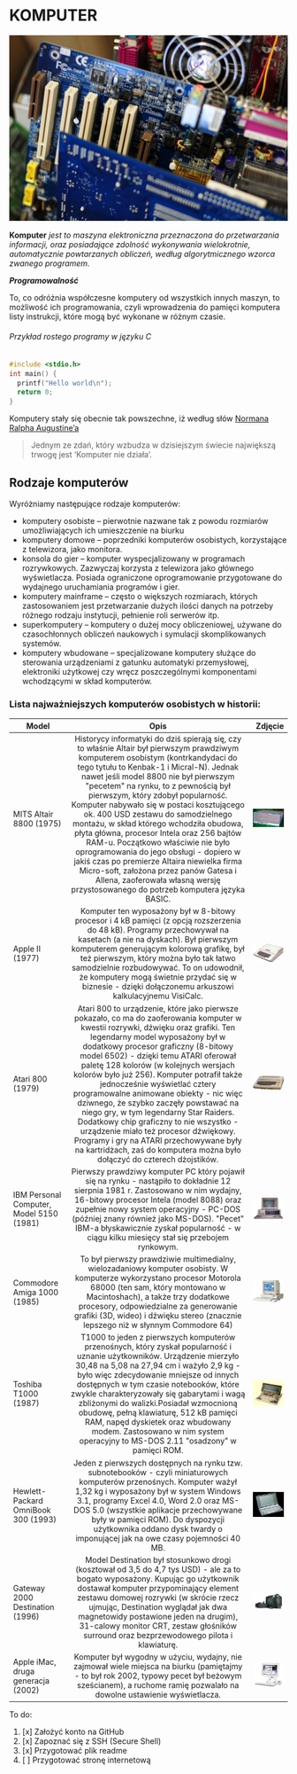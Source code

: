 # KOMPUTER

![komputer](komputer1.jpg)

**Komputer** *jest to maszyna elektroniczna przeznaczona do przetwarzania informacji, oraz posiadające zdolność wykonywania wielokrotnie, automatycznie powtarzanych obliczeń, według algorytmicznego wzorca zwanego programem.*

**_Programowalność_**

To, co odróżnia współczesne komputery od wszystkich innych maszyn, to możliwość ich programowania, czyli wprowadzenia do pamięci komputera listy instrukcji, które mogą być wykonane w różnym czasie.

###### Przykład rostego programy w języku C

```c
#include <stdio.h>
int main() {
  printf("Hello world\n");
  return 0;
}
```

Komputery stały się obecnie tak powszechne, iż według słów [Normana Ralpha Augustine’a](https://www.brainyquote.com/quotes/authors/n/norman_ralph_augustine.html)

> Jednym ze zdań, który wzbudza w dzisiejszym świecie największą trwogę jest ‘Komputer nie działa’.

## Rodzaje komputerów

Wyróżniamy następujące rodzaje komputerów:

- komputery osobiste – pierwotnie nazwane tak z powodu rozmiarów umożliwiających ich umieszczenie na biurku
- komputery domowe – poprzedniki komputerów osobistych, korzystające z telewizora, jako monitora.
- konsola do gier – komputer wyspecjalizowany w programach rozrywkowych. Zazwyczaj korzysta z telewizora jako głównego wyświetlacza. Posiada ograniczone oprogramowanie przygotowane do wydajnego uruchamiania programów i gier.
- komputery mainframe – często o większych rozmiarach, których zastosowaniem jest przetwarzanie dużych ilości danych na potrzeby różnego rodzaju instytucji, pełnienie roli serwerów itp.
- superkomputery – komputery o dużej mocy obliczeniowej, używane do czasochłonnych obliczeń naukowych i symulacji skomplikowanych systemów.
- komputery wbudowane – specjalizowane komputery służące do sterowania urządzeniami z gatunku automatyki przemysłowej, elektroniki użytkowej czy wręcz poszczególnymi komponentami wchodzącymi w skład komputerów.

### Lista najważniejszych komputerów osobistych w historii:

| Model      | Opis           | Zdjęcie  |
| ------------- |:-------------:| -----:|
|MITS Altair 8800 (1975)|Historycy informatyki do dziś spierają się, czy to właśnie Altair był pierwszym prawdziwym komputerem osobistym (kontrkandydaci do tego tytułu to Kenbak-1 i Micral-N). Jednak nawet jeśli model 8800 nie był pierwszym "pecetem" na rynku, to z pewnością był pierwszym, który zdobył popularność. Komputer nabywało się w postaci kosztującego ok. 400 USD zestawu do samodzielnego montażu, w skład którego wchodziła obudowa, płyta główna, procesor Intela oraz 256 bajtów RAM-u. Początkowo właściwie nie było oprogramowania do jego obsługi - dopiero w jakiś czas po premierze Altaira niewielka firma Micro-soft, założona przez panów Gatesa i Allena, zaoferowała własną wersję przystosowanego do potrzeb komputera języka BASIC.|![](Atari8800.jpg)|
|Apple II (1977)|Komputer ten wyposażony był w 8-bitowy procesor i 4 kB pamięci (z opcją rozszerzenia do 48 kB). Programy przechowywał na kasetach (a nie na dyskach). Był pierwszym komputerem generującym kolorową grafikę, był też pierwszym, który można było tak łatwo samodzielnie rozbudowywać. To on udowodnił, że komputery mogą świetnie przydać się w biznesie - dzięki dołączonemu arkuszowi kalkulacyjnemu VisiCalc.|![](AppleII.jpg)|
|Atari 800 (1979)|Atari 800 to urządzenie, które jako pierwsze pokazało, co ma do zaoferowania komputer w kwestii rozrywki, dźwięku oraz grafiki. Ten legendarny model wyposażony był w dodatkowy procesor graficzny (8-bitowy model 6502) - dzięki temu ATARI oferował paletę 128 kolorów (w kolejnych wersjach kolorów było już 256). Komputer potrafił także jednocześnie wyświetlać cztery programowalne animowane obiekty - nic więc dziwnego, że szybko zaczęły powstawać na niego gry, w tym legendarny Star Raiders. Dodatkowy chip graficzny to nie wszystko - urządzenie miało też procesor dźwiękowy. Programy i gry na ATARI przechowywane były na kartridżach, zaś do komputera można było dołączyć do czterech dżojstików.|![](Atari800.jpg)|
|IBM Personal Computer, Model 5150 (1981)| Pierwszy prawdziwy komputer PC który pojawił się na rynku - nastąpiło to dokładnie 12 sierpnia 1981 r. Zastosowano w nim wydajny, 16-bitowy procesor Intela (model 8088) oraz zupełnie nowy system operacyjny - PC-DOS (później znany również jako MS-DOS). "Pecet" IBM-a błyskawicznie zyskał popularność - w ciągu kilku miesięcy stał się przebojem rynkowym.|![](IBM5150.jpg)|
|Commodore Amiga 1000 (1985)|To był pierwszy prawdziwie multimedialny, wielozadaniowy komputer osobisty. W komputerze wykorzystano procesor Motorola 68000 (ten sam, który montowano w Macintoshach), a także trzy dodatkowe procesory, odpowiedzialne za generowanie grafiki (3D, wideo) i dźwięku stereo (znacznie lepszego niż w słynnym Commodore 64)|![](Amiga1000.jpg)|
|Toshiba T1000 (1987)|T1000 to jeden z pierwszych komputerów przenośnych, który zyskał popularność i uznanie użytkowników. Urządzenie mierzyło 30,48 na 5,08 na 27,94 cm i ważyło 2,9 kg - było więc zdecydowanie mniejsze od innych dostępnych w tym czasie notebooków, które zwykle charakteryzowały się gabarytami i wagą zbliżonymi do walizki.Posiadał wzmocnioną obudowę, pełną klawiaturę, 512 kB pamięci RAM, napęd dyskietek oraz wbudowany modem. Zastosowano w nim system operacyjny to MS-DOS 2.11 "osadzony" w pamięci ROM.|![](Toshiba.jpg)|
|Hewlett-Packard OmniBook 300 (1993)| Jeden z pierwszych dostępnych na rynku tzw. subnotebooków - czyli miniaturowych komputerów przenośnych. Komputer ważył 1,32 kg i wyposażony był w system Windows 3.1, programy Excel 4.0, Word 2.0 oraz MS-DOS 5.0 (wszystkie aplikacje przechowywane były w pamięci ROM). Do dyspozycji użytkownika oddano dysk twardy o imponującej jak na owe czasy pojemności 40 MB.|![](Omnibook.jpg)|
|Gateway 2000 Destination (1996)| Model Destination był stosunkowo drogi (kosztował od 3,5 do 4,7 tys USD) - ale za to bogato wyposażony. Kupując go użytkownik dostawał komputer przypominający element zestawu domowej rozrywki (w skrócie rzecz ujmując, Destination wyglądał jak dwa magnetowidy postawione jeden na drugim), 31-calowy monitor CRT, zestaw głośników surround oraz bezprzewodowego pilota i klawiaturę. |![](Gateway2000.jpg)|
|Apple iMac, druga generacja (2002)| Komputer był wygodny w użyciu, wydajny, nie zajmował wiele miejsca na biurku (pamiętajmy - to był rok 2002, typowy pecet był beżowym sześcianem), a ruchome ramię pozwalało na dowolne ustawienie wyświetlacza.|![](iMac.jpg)|


To do:

1. [x] Założyć konto na GitHub
2. [x] Zapoznać się z SSH (Secure Shell)
3. [x] Przygotować plik readme
4. [ ] Przygotować stronę internetową
